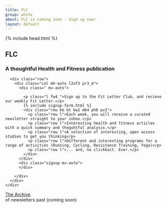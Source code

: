 ```yaml
---
title: FLC
group: white
about: FLC is coming soon - Sign up now!
layout: default
---
```


{% include head.html %}

<body>


<main class="">
  <section class="pb4 bg_brand-green row">
    <div class="row ph3 container mh-auto">
      <div class="row dfc mb2 brdr_light_muted bb-m bw3-m">
        <h2 class=" xxxl ttu tc light pb2">FLC</h2>
        <h3 class=" xl_m pb2 bb-s bw3-s tc brdr_light light">A thoughtful Health and Fitness publication</h3>
      </div>
    </div>
  </section>

  <section class="pv2 bg_brand-blue row light">
    <div class=" ph3 pv4_m container mh-auto">

      <div class="row">
        <div class="col mh-auto l2of3 pr3_m">
          <div class=" mv-auto">

            <p class="l fw4 ">Sign up to the Fit Letter Club, and recieve our weekly Fit Letter.</p>
            {% include signup-form.html %}
            <div class="row bb bt bw1 mb4 ph6 pv2">
              <p class="row l">Each week, you will receive a curated newsletter straight to your inbox.</p>
              <p class="row l">Interesting health and fitness articles with a quick summary and thoguhtful analysis.</p>
              <p class="row l">A selection of interesting, open access studies to get you thinking</p>
              <p class="row l">Different and interesting programs for a range of activities (Running, Cycling, Resistance Training, Yoga)</p>
              <p class="row l">... and, no clickbait. Ever.</p>
            </div>
          </div>
          <div class="signup mv-auto">
          </div>

        </div>
      </div>
    </div>
  </section>

  <section class="pv2 bg_brand-red row">
    <div class=" ph3 pv5 container mh-auto">
      <div class="xxxl_m xxl light fw8"> <a class="dim" href="#">The Archive</a></div>
      <div class="l light mh-auto tc">
         of newsletters past (coming soon)
      </div>
    </div>
  </section>

</main>




</body>
